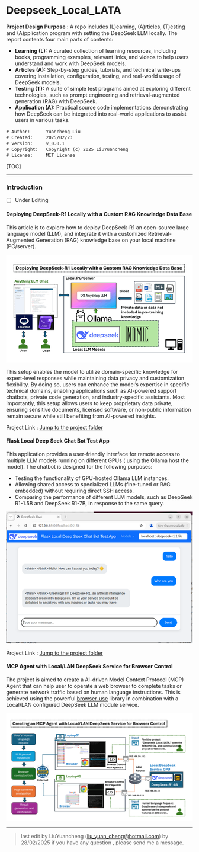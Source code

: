 # Deepseek_Local_LATA
**Project Design Purpose** : A repo includes (L)earning, (A)rticles, (T)esting and (A)pplication program with setting the DeepSeek LLM locally. The report contents four  main parts of contents: 

- **Learning (L):** A curated collection of learning resources, including books, programming examples, relevant links, and videos to help users understand and work with DeepSeek models.
- **Articles (A):** Step-by-step guides, tutorials, and technical write-ups covering installation, configuration, testing, and real-world usage of DeepSeek models.
- **Testing (T):** A suite of simple test programs aimed at exploring different technologies, such as prompt engineering and retrieval-augmented generation (RAG) with DeepSeek.
- **Application (A):** Practical source code implementations demonstrating how DeepSeek can be integrated into real-world applications to assist users in various tasks.

```
# Author:      Yuancheng Liu
# Created:     2025/02/23
# version:     v_0.0.1
# Copyright:   Copyright (c) 2025 LiuYuancheng
# License:     MIT License
```

[TOC]



------

### Introduction

- [ ] Under Editing

#### Deploying DeepSeek-R1 Locally with a Custom RAG Knowledge Data Base

This article is to explore how to deploy DeepSeek-R1 an open-source large language model (LLM), and integrate it with a customized Retrieval-Augmented Generation (RAG) knowledge base on your local machine (PC/server). 

![](doc/img/s_03.png)

This setup enables the model to utilize domain-specific knowledge for expert-level responses while maintaining data privacy and customization flexibility. By doing so, users can enhance the model’s expertise in specific technical domains, enabling applications such as AI-powered support chatbots, private code generation, and industry-specific assistants. Most importantly, this setup allows users to keep proprietary data private, ensuring sensitive documents, licensed software, or non-public information remain secure while still benefiting from AI-powered insights.

Project Link : [Jump to the project folder](Articles/1_LocalDeepSeekWithRAG)



#### Flask Local Deep Seek Chat Bot Test App

This application provides a user-friendly interface for remote access to multiple LLM models running on different GPUs ( using the Ollama host the model). The chatbot is designed for the following purposes:

- Testing the functionality of GPU-hosted Ollama LLM instances.
- Allowing shared access to specialized LLMs (fine-tuned or RAG embedded) without requiring direct SSH access.
- Comparing the performance of different LLM models, such as DeepSeek R1-1.5B and DeepSeek R1-7B, in response to the same query.

![](doc/img/s_04.png)

Project Link : [Jump to the project folder](Testing/1_Simple_Flask_Deepseek_ChatBot)



#### MCP Agent with Local/LAN DeepSeek Service for Browser Control

The project is aimed to create a AI-driven Model Context Protocol (MCP) Agent that can help user to operate a web browser to complete tasks or generate network traffic based on human language instructions. This is achieved using the powerful [browser-use](https://github.com/browser-use/browser-use) library in combination with a Local/LAN configured DeepSeek LLM module service.

![](doc/img/s_05.png)



------

> last edit by LiuYuancheng (liu_yuan_cheng@hotmail.com) by 28/02/2025 if you have any question , please send me a message. 